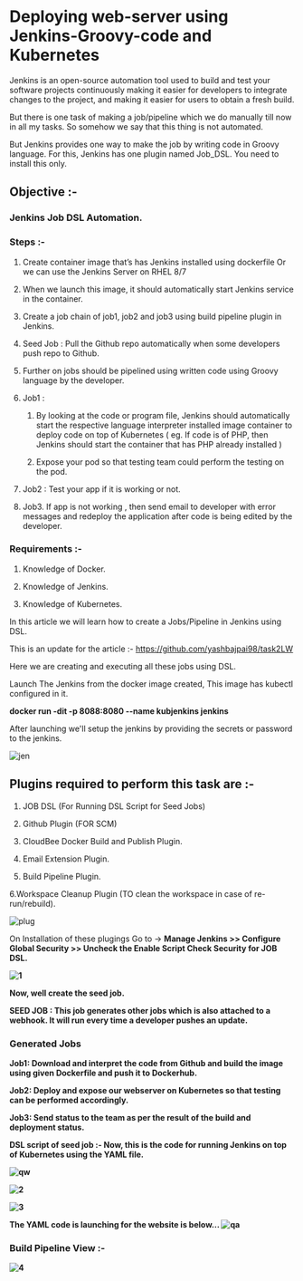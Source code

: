 
<h1>Deploying web-server using Jenkins-Groovy-code and Kubernetes</h1>
Jenkins is an open-source automation tool used to build and test your software projects continuously making it easier for developers to integrate changes to the project, and making it easier for users to obtain a fresh build.

But there is one task of making a job/pipeline which we do manually till now in all my tasks. So somehow we say that this thing is not automated.

But Jenkins provides one way to make the job by writing code in Groovy language. For this, Jenkins has one plugin named Job_DSL. You need to install this only.
<h2>Objective :-</h2>
<h3>Jenkins Job DSL Automation.</h3>

<h3>Steps :-</h3>

1. Create container image that’s has Jenkins installed using dockerfile Or we can use the Jenkins Server on RHEL 8/7

2. When we launch this image, it should automatically start Jenkins service in the container.

3. Create a job chain of job1, job2 and job3 using build pipeline plugin in Jenkins.

4. Seed Job : Pull  the Github repo automatically when some developers push repo to Github.

5. Further on jobs should be pipelined using written code using Groovy language by the developer.

6. Job1 :  

    1. By looking at the code or program file, Jenkins should automatically start the respective language interpreter installed image container to deploy code on top of Kubernetes ( eg. If code is of  PHP, then Jenkins should start the container that has PHP already installed )
    
    2.  Expose your pod so that testing team could perform the testing on the pod.
    
7. Job2 : Test your app if it is working or not.

8. Job3. If app is not working , then send email to developer with error messages and redeploy the application after code is being edited by the developer.

<h3>Requirements :-</h3>
 
 1. Knowledge of Docker.
 
 2. Knowledge of Jenkins.
 
 3. Knowledge of Kubernetes.
 
 In this article we will learn how to create a Jobs/Pipeline in Jenkins using DSL.

 This is an update for the article :- https://github.com/yashbajpai98/task2LW
 
 Here we are creating and executing all these jobs using DSL.
 
 Launch The Jenkins from the docker image created, This image has kubectl configured in it.
 
 <b>docker run -dit -p 8088:8080 --name kubjenkins jenkins</b>
    
  After launching we'll setup the jenkins by providing the secrets or password to the jenkins.
  
  ![jen](https://github.com/gauravsjc02/DevOps-Task6/blob/master/Task6/secret.png)
 
 <h2> Plugins required to perform this task are :- </h2>
 
 1. JOB DSL (For Running DSL Script for Seed Jobs)
 
 2. Github Plugin (FOR SCM)
 
 3. CloudBee Docker Build and Publish Plugin.
 
 4. Email Extension Plugin. 
 
 5. Build Pipeline Plugin.
 
 6.Workspace Cleanup Plugin (TO clean the workspace in case of re-run/rebuild).
 
 
 ![plug](https://github.com/gauravsjc02/DevOps-Task6/blob/master/Task6/plugins.png)
 
 
 On Installation of these plugings Go to -> <b>Manage Jenkins >> Configure Global Security >> Uncheck the Enable Script Check Security for JOB DSL.<b>
  
 ![1](https://github.com/gauravsjc02/DevOps-Task6/blob/master/Task6/uncheck.png)
 
 
 Now, well create the seed job.
 
 SEED JOB : This job generates other jobs which is also attached to a webhook. It will run every time a developer pushes an update. 

 <h3> Generated Jobs </h3>
 
 Job1: Download and interpret the code from Github and build the image using given Dockerfile and push it to Dockerhub.

 Job2: Deploy and expose our webserver on Kubernetes so that testing can be performed accordingly.

 Job3: Send status to the team as per the result of the build and deployment status.
 
 <b> DSL script of seed job :-<b>
    Now, this is the code for running Jenkins on top of Kubernetes using the YAML file.
    
  ![qw](https://raw.githubusercontent.com/yashbajpai98/task6LW/master/task6-images/1.PNG)
  
  ![2](https://github.com/gauravsjc02/DevOps-Task6/blob/master/Task6/processjob.png)
  
  
  ![3](https://github.com/gauravsjc02/DevOps-Task6/blob/master/Task6/seed.png)
  
  The YAML code is launching for the website is below...
  ![qa](https://raw.githubusercontent.com/yashbajpai98/task6LW/master/task6-images/2.PNG)
  
  
  <h3>Build Pipeline View :-</h3>
  
  ![4](https://github.com/gauravsjc02/DevOps-Task6/blob/master/Task6/build.png)
